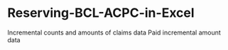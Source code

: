 # Reserving-BCL-ACPC-in-Excel
Incremental counts and amounts of claims data
Paid incremental amount data 
